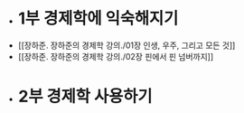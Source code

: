 - # 1부 경제학에 익숙해지기
- [[장하준. 장하준의 경제학 강의./01장 인생, 우주, 그리고 모든 것]]
- [[장하준. 장하준의 경제학 강의./02장 핀에서 핀 넘버까지]]
- # 2부 경제학 사용하기